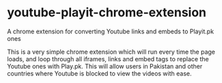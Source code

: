youtube-playit-chrome-extension
===============================

A chrome extension for converting Youtube links and embeds to Playit.pk ones


This is a very simple chrome extension which will run every time the page loads, and loop through all iframes, 
links and embed tags to replace the Youtube ones with Play.pk. This will allow users in Pakistan and other countries
where Youtube is blocked to view the videos with ease.
